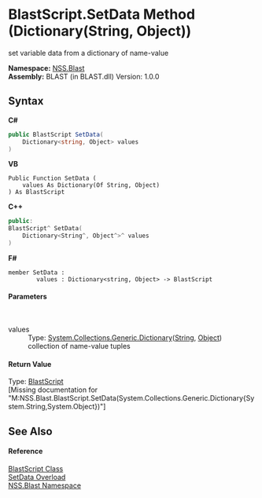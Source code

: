 # BlastScript.SetData Method (Dictionary(String, Object))
 

set variable data from a dictionary of name-value

**Namespace:**&nbsp;<a href="88b55311-4a89-0894-e27a-e157e443c7f7">NSS.Blast</a><br />**Assembly:**&nbsp;BLAST (in BLAST.dll) Version: 1.0.0

## Syntax

**C#**<br />
``` C#
public BlastScript SetData(
	Dictionary<string, Object> values
)
```

**VB**<br />
``` VB
Public Function SetData ( 
	values As Dictionary(Of String, Object)
) As BlastScript
```

**C++**<br />
``` C++
public:
BlastScript^ SetData(
	Dictionary<String^, Object^>^ values
)
```

**F#**<br />
``` F#
member SetData : 
        values : Dictionary<string, Object> -> BlastScript 

```


#### Parameters
&nbsp;<dl><dt>values</dt><dd>Type: <a href="https://docs.microsoft.com/dotnet/api/system.collections.generic.dictionary-2" target="_blank" rel="noopener noreferrer">System.Collections.Generic.Dictionary</a>(<a href="https://docs.microsoft.com/dotnet/api/system.string" target="_blank" rel="noopener noreferrer">String</a>, <a href="https://docs.microsoft.com/dotnet/api/system.object" target="_blank" rel="noopener noreferrer">Object</a>)<br />collection of name-value tuples</dd></dl>

#### Return Value
Type: <a href="701ebde6-515e-1fd5-a11a-526716112a12">BlastScript</a><br />\[Missing <returns> documentation for "M:NSS.Blast.BlastScript.SetData(System.Collections.Generic.Dictionary{System.String,System.Object})"\]

## See Also


#### Reference
<a href="701ebde6-515e-1fd5-a11a-526716112a12">BlastScript Class</a><br /><a href="b3f698e8-db23-012f-b7a3-d0f6167d6ba5">SetData Overload</a><br /><a href="88b55311-4a89-0894-e27a-e157e443c7f7">NSS.Blast Namespace</a><br />